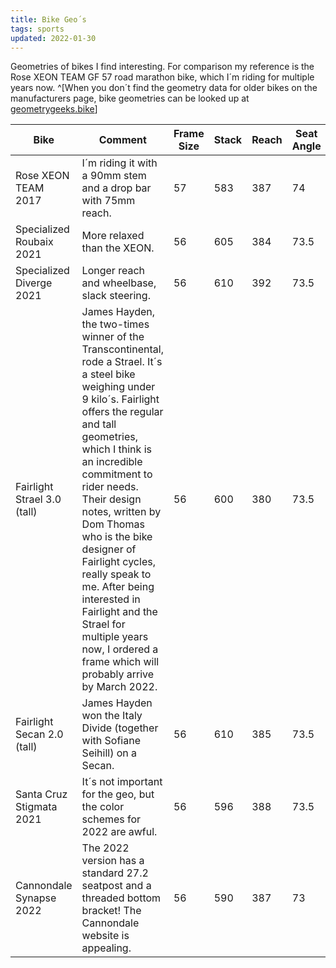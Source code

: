 ```yaml
---
title: Bike Geo´s
tags: sports
updated: 2022-01-30
---
```

Geometries of bikes I find interesting. For comparison my reference is the <span class="mark">Rose XEON TEAM GF 57 road marathon bike</span>, which I´m riding for multiple years now. ^[When you don´t find the geometry data for older bikes on the manufacturers page, bike geometries can be looked up at [geometrygeeks.bike](https://geometrygeeks.bike)]


<table>
<thead>
<tr><th>Bike</th><th>Comment</th><th>Frame Size</th><th>Stack</th><th>Reach</th><th>Seat Angle</th><th>Head Angle</th><th>Trail</th><th>Chain Stays</th><th>Wheelbase</th><th>BB Drop</th><th>BB Threaded</th></tr>
</thead>
<tbody>
<tr class="mark"><td>Rose XEON TEAM 2017</td><td>I´m riding it with a 90mm stem and a drop bar with 75mm reach.</td><td>57</td><td>583</td><td>387</td><td>74</td><td>73</td><td></td><td>410</td><td>1001</td><td></td><td>No</td></tr>
<tr><td>Specialized Roubaix 2021</td><td>More relaxed than the XEON.</td><td>56</td><td>605</td><td>384</td><td>73.5</td><td>73.5</td><td>55</td><td>415</td><td>995</td><td>76</td><td>Yes</td></tr>
<tr><td>Specialized Diverge 2021</td><td>Longer reach and wheelbase, slack steering.</td><td>56</td><td>610</td><td>392</td><td>73.5</td><td>71.75</td><td>57</td><td>425</td><td>1042</td><td>80</td><td>Yes</td></tr>
<tr><td>Fairlight Strael 3.0 (tall)</td><td>James Hayden, the two-times winner of the Transcontinental, rode a Strael. It´s a steel bike weighing under 9 kilo´s. Fairlight offers the regular and tall geometries, which I think is an incredible commitment to rider needs. Their design notes, written by Dom Thomas who is the bike designer of Fairlight cycles, really speak to me. After being interested in Fairlight and the Strael for multiple years now, I ordered a frame which will probably arrive by March 2022.</td><td>56</td><td>600</td><td>380</td><td>73.5</td><td>73</td><td>57</td><td>418</td><td>1002</td><td>68</td><td>Yes</td></tr>
<tr><td>Fairlight Secan 2.0 (tall)</td><td>James Hayden won the Italy Divide (together with Sofiane Seihill) on a Secan.</td><td>56</td><td>610</td><td>385</td><td>73.5</td><td>72</td><td>60.7</td><td>430</td><td>1034</td><td>77</td><td>Yes</td></tr>
<tr><td>Santa Cruz Stigmata 2021</td><td>It´s not important for the geo, but the color schemes for 2022 are awful.</td><td>56</td><td>596</td><td>388</td><td>73.5</td><td>72</td><td>57</td><td>425</td><td>1025</td><td>72</td><td>Yes</td></tr>
<tr><td>Cannondale Synapse 2022</td><td>The 2022 version has a standard 27.2 seatpost and a threaded bottom bracket! The Cannondale website is appealing.</td><td>56</td><td>590</td><td>387</td><td>73</td><td>73.2</td><td>57</td><td>415</td><td>998</td><td>73</td><td class="mark">Yes</td></tr>
<tbody>
</table>
